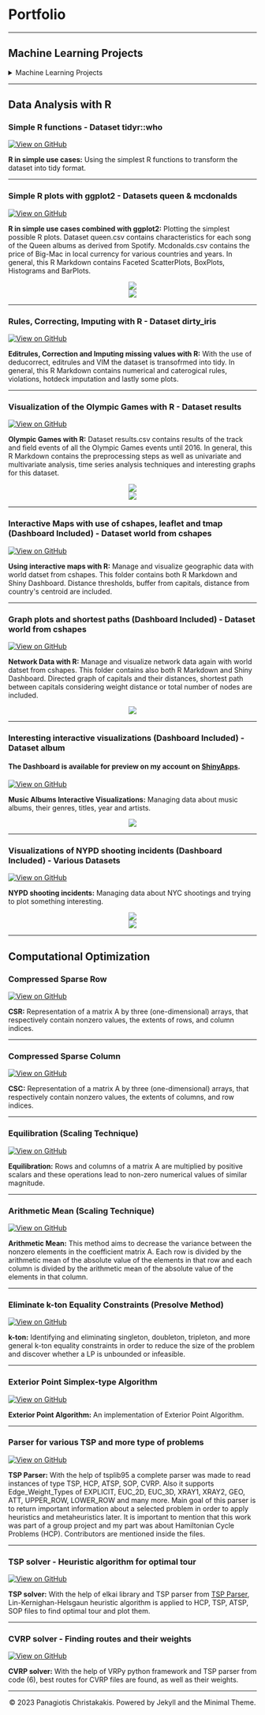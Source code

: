 # Portfolio
---
## Machine Learning Projects
<details><summary>Machine Learning Projects</summary>
<br/>
### Classification (Computer Vision - BoVW)

[![View on GitHub](https://img.shields.io/badge/GitHub-View_on_GitHub-blue?logo=GitHub)](https://github.com/christakakis/machine_learning/tree/main/(2)%20Classification%20(Computer%20Vision%20-%20BoVW))

**Classification using Computer Vision:** Implemenation of Bag of Visual Words (BoVW) technique for an image dataset (Mammals Classication).

<img src="images/Classification-ComputerVision-BoVW-Elephant(1).jpg?raw=true"/>
<img src="images/Classification-ComputerVision-BoVW-Elephant(2).jpg?raw=true"/>

---
### Chatbot

[![View on GitHub](https://img.shields.io/badge/GitHub-View_on_GitHub-blue?logo=GitHub)](https://github.com/christakakis/chatbot)

**Building a simple chat-bot using Microsoft's MetaLWOz dataset** 
#### Briefly, my implementation took into account:

  • **(1) Data pre-processing.** Prepare the training data (pairs of sentences from the provided data set).
  
  • **(2) Neural Network Structure.** Choosing an appropriate neural network structure that can model the problem.
  
  • **(3) Loss Function.** Selecting an appropriate loss function.
  
  • **(4) Training.** Training of the model on sentence pairs ([input, output]).
  
  • **(5) Testing - Inference.** A txt as well as a gif are provided with some test conversations with the chatbot.

<center><img src="images/ChatBot.jpg?raw=true"/></center>
<center><img src="images/test_conv.gif?raw=true"/></center>

---
### Unsupervised Learning (Clustering)

[![View on GitHub](https://img.shields.io/badge/GitHub-View_on_GitHub-blue?logo=GitHub)](https://github.com/christakakis/machine_learning/tree/main/(4)%20Unsupervised%20Learning%20(Clustering))

**Unsupervised learning in Image Clustering:** Develop and combine deep learning models / clustering techniques on Fashion-MNIST dataset.

<center><img src="images/UnsupervisedLearning-Clustering .jpg?raw=true"/></center>

---
### Classification (Supervised Learning)

[![View on GitHub](https://img.shields.io/badge/GitHub-View_on_GitHub-blue?logo=GitHub)](https://github.com/christakakis/machine_learning/tree/main/(1)%20Classification%20(Supervised%20Learning))

**Simple Classification:** Comparing different models on numerical data of financial indicators for businesses in order to classify them as bankrupt or not.

<center><img src="images/Classification-Supervised Learning(1).jpg?raw=true"/></center>
<center><img src="images/Classification-Supervised Learning(2).jpg?raw=true"/></center>

---
### NLTK Library – Sentence Generator & Classify Reviews

[![View on GitHub](https://img.shields.io/badge/GitHub-View_on_GitHub-blue?logo=GitHub)](https://github.com/christakakis/machine_learning/tree/main/(5)%20NLTK%20Library%20%E2%80%93%20Sentence%20Generator%20%26%20Classify%20Reviews)

**NLP:** Sentence creation from bigrams and trigrams generated by Project Gutenberg books. Classifier training to find positive and negative movie reviews.

---
### CNN Architecture

[![View on GitHub](https://img.shields.io/badge/GitHub-View_on_GitHub-blue?logo=GitHub)](https://github.com/christakakis/machine_learning/tree/main/(3)%20CNN%20Architecture)

**CNNs:** Comparing and seeking the best result of various convolutional neural network architectures for CIFAR-10 dataset, while trying different loss functions.
</details>

---
## Data Analysis with R 

### Simple R functions - Dataset tidyr::who

[![View on GitHub](https://img.shields.io/badge/GitHub-View_on_GitHub-blue?logo=GitHub)](https://github.com/christakakis/r_data_analysis/tree/main/(1)%20Simple%20R%20functions)

**R in simple use cases:** Using the simplest R functions to transform the dataset into tidy format.

---
### Simple R plots with ggplot2 - Datasets queen & mcdonalds

[![View on GitHub](https://img.shields.io/badge/GitHub-View_on_GitHub-blue?logo=GitHub)](https://github.com/christakakis/r_data_analysis/tree/main/(2)%20Simple%20R%20plots%20with%20ggplot2)

**R in simple use cases combined with ggplot2:** Plotting the simplest possible R plots. Dataset queen.csv contains characteristics for each song of the Queen albums as derived from Spotify. Mcdonalds.csv contains the price of Big-Mac in local currency for various countries and years. In general, this R Markdown contains Faceted ScatterPlots, BoxPlots, Histograms and BarPlots.

<center><img src="images/R2(a).jpg?raw=true"/></center>
<center><img src="images/R2(b).jpg?raw=true"/></center>

---
### Rules, Correcting, Imputing with R - Dataset dirty_iris

[![View on GitHub](https://img.shields.io/badge/GitHub-View_on_GitHub-blue?logo=GitHub)](https://github.com/christakakis/r_data_analysis/tree/main/(3)%20Rules%2C%20Correcting%2C%20Imputing%20with%20R)

**Editrules, Correction and Imputing missing values with R:** With the use of deducorrect, editrules and VIM the dataset is transofrmed into tidy. In general, this R Markdown contains numerical and caterogical rules, violations, hotdeck imputation and lastly some plots.

---
### Visualization of the Olympic Games with R - Dataset results

[![View on GitHub](https://img.shields.io/badge/GitHub-View_on_GitHub-blue?logo=GitHub)](https://github.com/christakakis/r_data_analysis/tree/main/(4)%20Visualization%20of%20the%20Olympic%20Games%20with%20R)

**Olympic Games with R:** Dataset results.csv contains results of the track and field events of all the Olympic Games events until 2016. In general, this R Markdown contains the preprocessing steps as well as univariate and multivariate analysis, time series analysis techniques and interesting graphs for this dataset.

<center><img src="images/R4(a).jpg?raw=true"/></center>
<center><img src="images/R4(b).jpg?raw=true"/></center>

---
### Interactive Maps with use of cshapes, leaflet and tmap (Dashboard Included) - Dataset world from cshapes

[![View on GitHub](https://img.shields.io/badge/GitHub-View_on_GitHub-blue?logo=GitHub)](https://github.com/christakakis/r_data_analysis/tree/main/(5)%20Interactive%20Maps%20with%20use%20of%20cshapes%2C%20leaflet%20and%20tmap%20(Dashboard%20Included))

**Using interactive maps with R:** Manage and visualize geographic data with world datset from cshapes. This folder contains both R Markdown and Shiny Dashboard. Distance thresholds, buffer from capitals, distance from country's centroid are included.

---
### Graph plots and shortest paths (Dashboard Included) - Dataset world from cshapes

[![View on GitHub](https://img.shields.io/badge/GitHub-View_on_GitHub-blue?logo=GitHub)](https://github.com/christakakis/r_data_analysis/tree/main/(6)%20Graph%20plots%20and%20shortest%20paths%20(Dashboard%20Included))

**Network Data with R:** Manage and visualize network data again with world datset from cshapes. This folder contains also both R Markdown and Shiny Dashboard. Directed graph of capitals and their distances, shortest path between capitals considering weight distance or total number of nodes are included.

<center><img src="images/R6.jpg?raw=true"/></center>

---
### Interesting interactive visualizations (Dashboard Included) - Dataset album
#### The Dashboard is available for preview on my account on [ShinyApps](https://christakakis.shinyapps.io/Dashboard-Albums/).

[![View on GitHub](https://img.shields.io/badge/GitHub-View_on_GitHub-blue?logo=GitHub)](https://github.com/christakakis/r_data_analysis/tree/main/(7)%20Interesting%20interactive%20visualizations%20(Dashboard%20Included))

**Music Albums Interactive Visualizations:** Managing data about music albums, their genres, titles, year and artists.

<center><img src="images/R7.jpg?raw=true"/></center>

---
### Visualizations of NYPD shooting incidents (Dashboard Included) - Various Datasets

[![View on GitHub](https://img.shields.io/badge/GitHub-View_on_GitHub-blue?logo=GitHub)](https://github.com/christakakis/r_data_analysis/tree/main/(8)%20Visualizations%20of%20NYPD%20shooting%20incidents%20(Dashboard%20Included))

**NYPD shooting incidents:** Managing data about NYC shootings and trying to plot something interesting.

<center><img src="images/R8(a).jpg?raw=true"/></center>
<center><img src="images/R8(b).jpg?raw=true"/></center>

---
## Computational Optimization

### Compressed Sparse Row

[![View on GitHub](https://img.shields.io/badge/GitHub-View_on_GitHub-blue?logo=GitHub)](https://github.com/christakakis/computational_optimization/tree/main/(1)%20Compressed%20Sparse%20Row%20(CSR))

**CSR:** Representation of a matrix A by three (one-dimensional) arrays, that respectively contain nonzero values, the extents of rows, and column indices.

---
### Compressed Sparse Column

[![View on GitHub](https://img.shields.io/badge/GitHub-View_on_GitHub-blue?logo=GitHub)](https://github.com/christakakis/computational_optimization/tree/main/(2)%20Compressed%20Sparse%20Column%20(CSC))

**CSC:** Representation of a matrix A by three (one-dimensional) arrays, that respectively contain nonzero values, the extents of columns, and row indices.

---
### Equilibration (Scaling Technique)

[![View on GitHub](https://img.shields.io/badge/GitHub-View_on_GitHub-blue?logo=GitHub)](https://github.com/christakakis/computational_optimization/tree/main/(3)%20Eliminate%20k-ton%20Equality%20Constraints)

**Equilibration:** Rows and columns of a matrix A are multiplied by positive scalars and these operations lead to non-zero numerical values of similar magnitude.

---
### Arithmetic Mean (Scaling Technique)

[![View on GitHub](https://img.shields.io/badge/GitHub-View_on_GitHub-blue?logo=GitHub)](https://github.com/christakakis/computational_optimization/tree/main/(9)%20Arithmetic%20Mean)

**Arithmetic Mean:** This method aims to decrease the variance between the nonzero elements in the coefficient matrix A. Each row is divided by the arithmetic mean of the absolute value of the elements in that row and each column is divided by the arithmetic mean of the absolute value of the elements in that column.

---
### Eliminate k-ton Equality Constraints (Presolve Method)

[![View on GitHub](https://img.shields.io/badge/GitHub-View_on_GitHub-blue?logo=GitHub)](https://github.com/christakakis/computational_optimization/tree/main/(4)%20Equilibration%20Technique)

**k-ton:** Identifying and eliminating singleton, doubleton, tripleton, and more general k-ton equality constraints in order to reduce the size of the problem and discover whether a LP is unbounded or infeasible.

---
### Exterior Point Simplex-type Algorithm

[![View on GitHub](https://img.shields.io/badge/GitHub-View_on_GitHub-blue?logo=GitHub)](https://github.com/christakakis/computational_optimization/tree/main/(5)%20Exterior%20Point%20Siplex-type%20Algorithm)

**Exterior Point Algorithm:** An implementation of Exterior Point Algorithm.

---
### Parser for various TSP and more type of problems

[![View on GitHub](https://img.shields.io/badge/GitHub-View_on_GitHub-blue?logo=GitHub)](https://github.com/christakakis/computational_optimization/tree/main/(6)%20Parser%20for%20TSP%20and%20more%20type%20of%20problems)

**TSP Parser:** With the help of tsplib95 a complete parser was made to read instances of type TSP, HCP, ATSP, SOP, CVRP. Also it supports Edge_Weight_Types of EXPLICIT, EUC_2D, EUC_3D, XRAY1, XRAY2, GEO, ATT, UPPER_ROW, LOWER_ROW and many more. Main goal of this parser is to return important information about a selected problem in order to apply heuristics and metaheuristics later. It is important to mention that this work was part of a group project and my part was about Hamiltonian Cycle Problems (HCP). Contributors are mentioned inside the files.

---
### TSP solver - Heuristic algorithm for optimal tour

[![View on GitHub](https://img.shields.io/badge/GitHub-View_on_GitHub-blue?logo=GitHub)](https://github.com/christakakis/computational_optimization/tree/main/(7)%20TSP%20solver%20-%20Heuristic%20algorithm%20for%20finding%20optimal%20tour)

**TSP solver:** With the help of elkai library and TSP parser from [TSP Parser]((https://github.com/christakakis/computational_optimization/tree/main/(6)%20Parser%20for%20TSP%20and%20more%20type%20of%20problems)), Lin-Kernighan-Helsgaun heuristic algorithm is applied to HCP, TSP, ATSP, SOP files to find optimal tour and plot them.

---
### CVRP solver - Finding routes and their weights

[![View on GitHub](https://img.shields.io/badge/GitHub-View_on_GitHub-blue?logo=GitHub)](https://github.com/christakakis/computational_optimization/tree/main/(8)%20CVRP%20solver%20-%20Finding%20routes%20and%20their%20weights)

**CVRP solver:** With the help of VRPy python framework and TSP parser from code (6), best routes for CVRP files are found, as well as their weights.

---
<center>© 2023 Panagiotis Christakakis. Powered by Jekyll and the Minimal Theme.</center>
